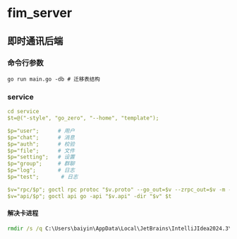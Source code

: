 # fim_server

## 即时通讯后端

### 命令行参数

``` shell
go run main.go -db # 迁移表结构
```

### service

``` yaml
cd service
$t=@("-style", "go_zero", "--home", "template");

$p="user";      # 用户
$p="chat";      # 消息
$p="auth";      # 校验
$p="file";      # 文件
$p="setting";   # 设置
$p="group";     # 群聊
$p="log";       # 日志
$p="test";       # 日志

$v="rpc/$p"; goctl rpc protoc "$v.proto" --go_out=$v --zrpc_out=$v -m --go-grpc_out=$v $t -m   # 生成RPC
$v="api/$p"; goctl api go -api "$v.api" -dir "$v" $t                                           # 生成API
```

#### 解决卡进程

``` cmd
rmdir /s /q C:\Users\baiyin\AppData\Local\JetBrains\IntelliJIdea2024.3\tmp\GoLand
```

